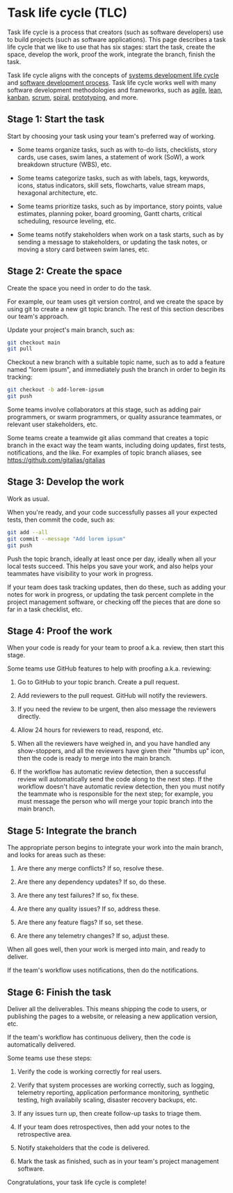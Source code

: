 # Task life cycle (TLC)

Task life cycle is a process that creators (such as software developers) use to build projects (such as software applications). This page describes a task life cycle that we like to use that has six stages: start the task, create the space, develop the work, proof the work, integrate the branch, finish the task.

Task life cycle aligns with the concepts of [systems development life cycle](https://en.wikipedia.org/wiki/Systems_development_life_cycle) and [software development process](https://wikipedia.org/wiki/Software_development_process). Task life cycle works well with many software development methodologies and frameworks, such as [agile](https://wikipedia.org/wiki/Agile_software_development), [lean](https://wikipedia.org/wiki/Lean_software_development), [kanban](https://wikipedia.org/wiki/Kanban), [scrum](https://wikipedia.org/wiki/Scrum), [spiral](https://wikipedia.org/wiki/Spiral_model), [prototyping](https://wikipedia.org/wiki/Software_prototyping), and more.


## Stage 1: Start the task

Start by choosing your task using your team's preferred way of working.

* Some teams organize tasks, such as with to-do lists, checklists, story cards, use cases, swim lanes, a statement of work (SoW), a work breakdown structure (WBS), etc.

* Some teams categorize tasks, such as with labels, tags, keywords, icons, status indicators, skill sets, flowcharts, value stream maps, hexagonal architecture, etc.

* Some teams prioritize tasks, such as by importance, story points, value estimates, planning poker, board grooming, Gantt charts, critical scheduling, resource leveling, etc.

* Some teams notify stakeholders when work on a task starts, such as by sending a message to stakeholders, or updating the task notes, or moving a story card between swim lanes, etc.


## Stage 2: Create the space
 
Create the space you need in order to do the task.

For example, our team uses git version control, and we create the space by using git to create a new git topic branch. The rest of this section describes our team's approach.

Update your project's main branch, such as:

```sh
git checkout main
git pull
```

Checkout a new branch with a suitable topic name, such as to add a feature named "lorem ipsum", and immediately push the branch in order to begin its tracking:

```sh
git checkout -b add-lorem-ipsum
git push
```

Some teams involve collaborators at this stage, such as adding pair programmers, or swarm programmers, or quality assurance teammates, or relevant user stakeholders, etc.

Some teams create a teamwide git alias command that creates a topic branch in the exact way the team wants, including doing updates, first tests, notifications, and the like. For examples of topic branch aliases, see https://github.com/gitalias/gitalias


## Stage 3: Develop the work

Work as usual. 

When you're ready, and your code successfully passes all your expected tests, then commit the code, such as:

```sh
git add --all
git commit --message "Add lorem ipsum"
git push
```

Push the topic branch, ideally at least once per day, ideally when all your local tests succeed. This helps you save your work, and also helps your teammates have visibility to your work in progress.

If your team does task tracking updates, then do these, such as adding your notes for work in progress, or updating the task percent complete in the project management software, or checking off the pieces that are done so far in a task checklist, etc.


## Stage 4: Proof the work

When your code is ready for your team to proof a.k.a. review, then start this stage.

Some teams use GitHub features to help with proofing a.k.a. reviewing:

1. Go to GitHub to your topic branch. Create a pull request. 

2. Add reviewers to the pull request. GitHub will notify the reviewers.

3. If you need the review to be urgent, then also message the reviewers directly. 

4. Allow 24 hours for reviewers to read, respond, etc.

5. When all the reviewers have weighed in, and you have handled any show-stoppers, and all the reviewers have given their "thumbs up" icon, then the code is ready to merge into the main branch.

6. If the workflow has automatic review detection, then a successful review will automatically send the code along to the next step. If the workflow doesn't have automatic review detection, then you must notify the teammate who is responsible for the next step; for example, you must message the person who will merge your topic branch into the main branch.


## Stage 5: Integrate the branch

The appropriate person begins to integrate your work into the main branch, and looks for areas such as these:

1. Are there any merge conflicts? If so, resolve these.

2. Are there any dependency updates? If so, do these.

3. Are there any test failures? If so, fix these.

4. Are there any quality issues? If so, address these.

5. Are there any feature flags? If so, set these.

6. Are there any telemetry changes? If so, adjust these.

When all goes well, then your work is merged into main, and ready to deliver.

If the team's workflow uses notifications, then do the notifications.


## Stage 6: Finish the task

Deliver all the deliverables. This means shipping the code to users, or publishing the pages to a website, or releasing a new application version, etc.

If the team's workflow has continuous delivery, then the code is automatically delivered. 

Some teams use these steps:

1. Verify the code is working correctly for real users.

2. Verify that system processes are working correctly, such as logging, telemetry reporting, application performance monitoring, synthetic testing, high availabily scaling, disaster recovery backups, etc. 

3. If any issues turn up, then create follow-up tasks to triage them.

4. If your team does retrospectives, then add your notes to the retrospective area.

5. Notify stakeholders that the code is delivered.

6. Mark the task as finished, such as in your team's project management software.

Congratulations, your task life cycle is complete!
